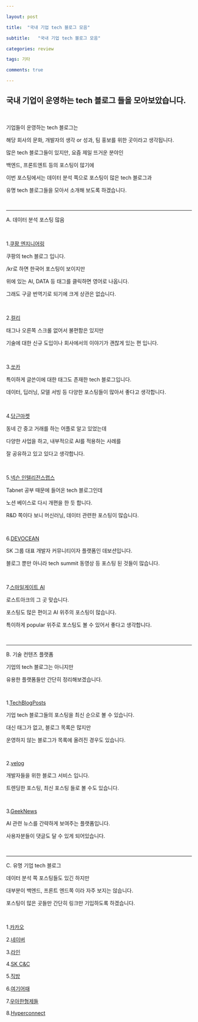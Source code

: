 ```yaml
---

layout: post

title:  "국내 기업 tech 블로그 모음"

subtitle:   "국내 기업 tech 블로그 모음"

categories: review

tags: 기타

comments: true

---
```


## 국내 기업이 운영하는 tech 블로그 들을 모아보았습니다.

<br/>

기업들이 운영하는 tech 블로그는

해당 회사의 문화, 개발자의 생각 or 성과, 팀 홍보를 위한 곳이라고 생각됩니다.

많은 tech 블로그들이 있지만, 요즘 제일 뜨거운 분야인

백엔드, 프론트엔트 등의 포스팅이 많기에

이번 포스팅에서는 데이터 분석 쪽으로 포스팅이 많은 tech 블로그과

유명 tech 블로그들을 모아서 소개해 보도록 하겠습니다.

<br/>

------------------------------

A. 데이터 분석 포스팅 많음

<br/>

1.[쿠팡 엔지니어링](https://medium.com/coupang-engineering/kr/home)

쿠팡의 tech 블로그 입니다.

/kr로 하면 한국어 포스팅이 보이지만

위에 있는 AI, DATA 등 태그를 클릭하면 영어로 나옵니다.

그래도 구글 번역기로 되기에 크게 상관은 없습니다.

<br/>

2.[컬리](https://helloworld.kurly.com/)

태그나 오른쪽 스크롤 없어서 불편함은 있지만

기술에 대한 신규 도입이나 회사에서의 이야기가 괜찮게 있는 편 입니다.

<br/>

3.[쏘카](https://tech.socarcorp.kr/)

특이하게 글쓴이에 대한 태그도 존재한 tech 블로그입니다.

데이터, 딥러닝, 모델 서빙 등 다양한 포스팅들이 많아서 좋다고 생각합니다.

<br/>

4.[당근마켓](https://medium.com/daangn)

동네 간 중고 거래를 하는 어플로 알고 있었는데

다양한 사업을 하고, 내부적으로 AI를 적용하는 사례를

잘 공유하고 있고 있다고 생각합니다.

<br/>

5.[넥슨 인텔리전스랩스](https://www.intelligencelabs.tech/)

Tabnet 공부 때문에 들어온 tech 블로그인데

노션 베이스로 다시 개편을 한 듯 합니다.

R&D 쪽이다 보니 머신러닝, 데이터 관련한 포스팅이 많습니다.

<br/>

6.[DEVOCEAN](https://devocean.sk.com/blog/sub/index.do?ID=&searchData=&page=&subIndex=%EC%B5%9C%EC%8B%A0+%EA%B8%B0%EC%88%A0+%EB%B8%94%EB%A1%9C%EA%B7%B8)

SK 그룹 대표 개발자 커뮤니티이자 플랫폼인 데보션입니다.

블로그 뿐만 아니라 tech summit 동영상 등 포스팅 된 것들이 많습니다.

<br/>

7.[스마일게이트 AI](https://smilegate.ai/recent/)

로스트아크의 그 곳 맞습니다.

포스팅도 많은 편이고 AI 위주의 포스팅이 많습니다.

특이하게 popular 위주로 포스팅도 볼 수 있어서 좋다고 생각합니다.

<br/>

-------------------------------

B. 기술 컨텐츠 플랫폼

기업의 tech 블로그는 아니지만 

유용한 플랫폼들만 간단히 정리해보겠습니다.

<br/>

1.[TechBlogPosts](https://techblogposts.com/)

기업 tech 블로그들의 포스팅을 최신 순으로 볼 수 있습니다.

대신 태그가 없고, 블로그 목록은 많지만 

운영하지 않는 블로그가 목록에 올려진 경우도 있습니다.

<br/>

2.[velog](https://velog.io/)

개발자들을 위한 블로그 서비스 입니다.

트렌딩한 포스팅, 최신 포스팅 들로 볼 수도 있습니다.

<br/>

3.[GeekNews](https://news.hada.io/)

AI 관련 뉴스를 간략하게 보여주는 플랫폼입니다.

사용자분들이 댓글도 달 수 있게 되어있습니다.

<br/>

-------------------------------

C. 유명 기업 tech 블로그

데이터 분석 쪽 포스팅들도 있긴 하지만

대부분이 백엔드, 프론트 엔드쪽 이라 자주 보지는 않습니다.

포스팅이 많은 곳들만 간단히 링크만 기입하도록 하겠습니다.

<br/>

1.[카카오](https://tech.kakao.com/blog/)

2.[네이버](https://d2.naver.com/home)

3.[라인](https://engineering.linecorp.com/ko/blog)

4.[SK C&C](https://engineering-skcc.github.io/)

5.[직방](https://medium.com/zigbang)

6.[여기어때](https://techblog.gccompany.co.kr/)

7.[우아한형제들](https://techblog.woowahan.com/)

8.[Hyperconnect](https://hyperconnect.github.io/)
